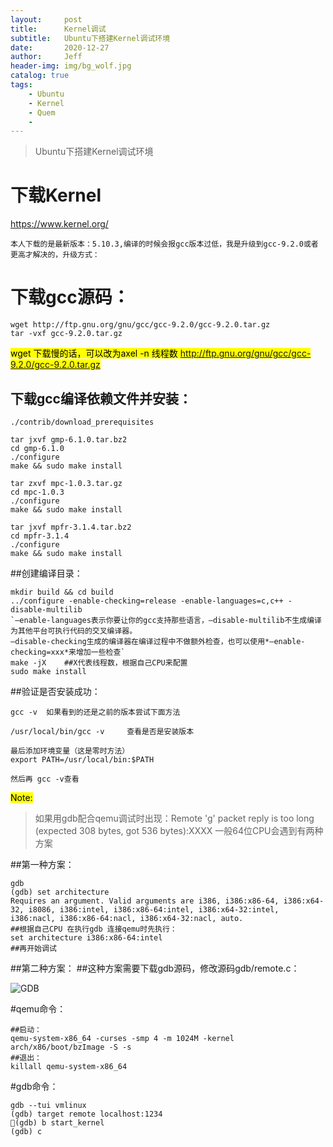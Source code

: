 ```yaml
---
layout:     post
title:      Kernel调试
subtitle:   Ubuntu下搭建Kernel调试环境
date:       2020-12-27
author:     Jeff
header-img: img/bg_wolf.jpg
catalog: true
tags:
    - Ubuntu
    - Kernel
    - Quem
    - 
---
```


>Ubuntu下搭建Kernel调试环境

# 下载Kernel
 <https://www.kernel.org/>

	本人下载的是最新版本：5.10.3,编译的时候会报gcc版本过低，我是升级到gcc-9.2.0或者更高才解决的，升级方式：

# 下载gcc源码：


	wget http://ftp.gnu.org/gnu/gcc/gcc-9.2.0/gcc-9.2.0.tar.gz 
	tar -vxf gcc-9.2.0.tar.gz

<mark>wget 下载慢的话，可以改为axel -n 线程数 http://ftp.gnu.org/gnu/gcc/gcc-9.2.0/gcc-9.2.0.tar.gz </mark>

## 下载gcc编译依赖文件并安装：

	./contrib/download_prerequisites
	
	tar jxvf gmp-6.1.0.tar.bz2
	cd gmp-6.1.0
	./configure
	make && sudo make install
	
	tar zxvf mpc-1.0.3.tar.gz
	cd mpc-1.0.3
	./configure
	make && sudo make install
	
	tar jxvf mpfr-3.1.4.tar.bz2
	cd mpfr-3.1.4
	./configure
	make && sudo make install


##创建编译目录：

	mkdir build && cd build
	../configure -enable-checking=release -enable-languages=c,c++ -disable-multilib
	`–enable-languages表示你要让你的gcc支持那些语言，–disable-multilib不生成编译为其他平台可执行代码的交叉编译器。
	–disable-checking生成的编译器在编译过程中不做额外检查，也可以使用*–enable-checking=xxx*来增加一些检查`
	make -jX    ##X代表线程数，根据自己CPU来配置
	sudo make install

##验证是否安装成功：

	gcc -v  如果看到的还是之前的版本尝试下面方法
 
	/usr/local/bin/gcc -v     查看是否是安装版本
 
	最后添加环境变量（这是零时方法）
	export PATH=/usr/local/bin:$PATH
 
	然后再 gcc -v查看


<mark>Note: </mark>
>如果用gdb配合qemu调试时出现：Remote 'g' packet reply is too long (expected 308 bytes, got 536 bytes):XXXX 一般64位CPU会遇到有两种方案


##第一种方案：

	gdb
	(gdb) set architecture 
	Requires an argument. Valid arguments are i386, i386:x86-64, i386:x64-32, i8086, i386:intel, i386:x86-64:intel, i386:x64-32:intel, i386:nacl, i386:x86-64:nacl, i386:x64-32:nacl, auto.
	##根据自己CPU 在执行gdb 连接qemu时先执行：
	set architecture i386:x86-64:intel
	##再开始调试

##第二种方案：
	##这种方案需要下载gdb源码，修改源码gdb/remote.c：

![GDB](https://noteimgs.com/X-GODING/note_imgs/master/imgs20201227191130.png)


#qemu命令：

	##启动：
	qemu-system-x86_64 -curses -smp 4 -m 1024M -kernel arch/x86/boot/bzImage -S -s
	##退出：
	killall qemu-system-x86_64

#gdb命令：

	gdb --tui vmlinux
	(gdb) target remote localhost:1234
	(gdb) b start_kernel
	(gdb) c
	

